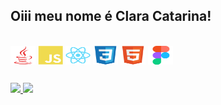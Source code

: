 ## Oiii meu nome é Clara Catarina!

<div style="display: inline_block"><br>
  <img align="center" alt="Clara-Java" height="30" width="40" src="https://raw.githubusercontent.com/devicons/devicon/master/icons/java/java-plain.svg">
  <img align="center" alt="Clara-JS" height="30" width="40" src="https://raw.githubusercontent.com/devicons/devicon/master/icons/javascript/javascript-plain.svg">
  <img align="center" alt="Clara-ReactNative" height="30" width="40" src="https://raw.githubusercontent.com/devicons/devicon/master/icons/react/react-original.svg">
  <img align="center" alt="Clara-CSS" height="30" width="40" src="https://raw.githubusercontent.com/devicons/devicon/master/icons/css3/css3-original.svg">
  <img align="center" alt="Clara-HTML" height="30" width="40" src="https://raw.githubusercontent.com/devicons/devicon/master/icons/html5/html5-original.svg">
  <img align="center" alt="Clara-Figma" height="30" width="40" src="https://raw.githubusercontent.com/devicons/devicon/master/icons/figma/figma-original.svg">
</div>


##


<div> 
  <a href="mailto:claracatarina47@gmail.com">
    <img src="https://img.shields.io/badge/-Gmail-%23333?style=for-the-badge&logo=gmail&logoColor=white">
  </a>  
  <a href="[https://www.linkedin.com/claracatarin4](https://www.linkedin.com/in/clara-catarina/)" target="_blank">
    <img src="https://img.shields.io/badge/-LinkedIn-%230077B5?style=for-the-badge&logo=linkedin&logoColor=white">
  </a>
</div>

